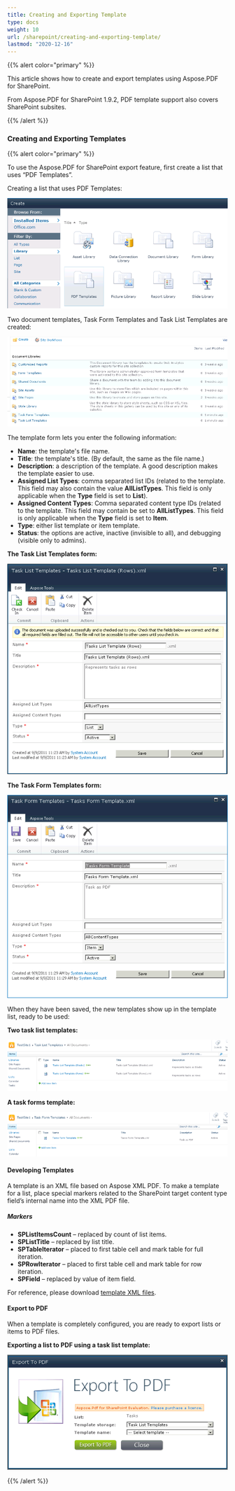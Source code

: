 ```yaml
---
title: Creating and Exporting Template
type: docs
weight: 10
url: /sharepoint/creating-and-exporting-template/
lastmod: "2020-12-16"
---
```


{{% alert color="primary" %}} 

This article shows how to create and export templates using Aspose.PDF for SharePoint.

From Aspose.PDF for SharePoint 1.9.2, PDF template support also covers SharePoint subsites.

{{% /alert %}} 
### **Creating and Exporting Templates**
{{% alert color="primary" %}} 

To use the Aspose.PDF for SharePoint export feature, first create a list that uses “PDF Templates”.

Creating a list that uses PDF Templates: 

![todo:image_alt_text](creating-and-exporting-template_1.png)

Two document templates, Task Form Templates and Task List Templates are created: 

![todo:image_alt_text](creating-and-exporting-template_2.png)



The template form lets you enter the following information:

- **Name**: the template's file name.
- **Title**: the template's title. (By default, the same as the file name.)
- **Description**: a description of the template. A good description makes the template easier to use.
- **Assigned List Types**: comma separated list IDs (related to the template. This field may also contain the value **AllListTypes**. This field is only applicable when the **Type** field is set to **List**).
- **Assigned Content Types**: Comma separated content type IDs (related to the template. This field may contain be set to **AllListTypes**. This field is only applicable when the **Type** field is set to **Item**.
- **Type**: either list template or item template.
- **Status**: the options are active, inactive (invisible to all), and debugging (visible only to admins).

**The Task List Templates form:** 

![todo:image_alt_text](creating-and-exporting-template_3.png)




**The Task Form Templates form:** 

![todo:image_alt_text](creating-and-exporting-template_4.png)




When they have been saved, the new templates show up in the template list, ready to be used:

**Two task list templates:** 

![todo:image_alt_text](creating-and-exporting-template_5.png)



**A task forms template:** 

![todo:image_alt_text](creating-and-exporting-template_6.png)



#### **Developing Templates**
A template is an XML file based on Aspose XML PDF. To make a template for a list, place special markers related to the SharePoint target content type field’s internal name into the XML PDF file.
##### **Markers**
- **SPListItemsCount** – replaced by count of list items.
- **SPListTitle** – replaced by list title.
- **SPTableIterator** – placed to first table cell and mark table for full iteration.
- **SPRowIterator** – placed to first table cell and mark table for row iteration.
- **SPField** – replaced by value of item field.

For reference, please download [template XML files](attachments/8421394/8618082.zip).
#### **Export to PDF**
When a template is completely configured, you are ready to export lists or items to PDF files.

**Exporting a list to PDF using a task list template:** 

![todo:image_alt_text](creating-and-exporting-template_7.png)

{{% /alert %}} 
